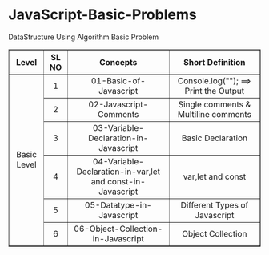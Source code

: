 # JavaScript-Basic-Problems
DataStructure Using Algorithm Basic Problem


<table border="1" style="text-align: center;">
        <tr>
            <th>Level</th>
            <th>SL NO</th>
            <th>Concepts</th>
            <th>Short Definition</th>
        </tr>
        <tr>
            <td rowspan="30">
                Basic Level
            </td>
            <td>
                1
            </td>
            <td>
                01-Basic-of-Javascript
            </td>
            <td>
                Console.log(""); ==> Print the Output
            </td>
        </tr>
        <tr>
            <td>
                2
            </td>
            <td>
                02-Javascript-Comments
            </td>
            <td>
                Single comments & Multiline comments
            </td>
        </tr>
        <tr>
            <td>
                3
            </td>
            <td>
                03-Variable-Declaration-in-Javascript
            </td>
            <td>
                Basic Declaration
            </td>
        </tr>
        <tr>
            <td>
                4
            </td>
            <td>
                04-Variable-Declaration-in-var,let and const-in-Javascript
            </td>
            <td>
                var,let and const
            </td>
        </tr>
        <tr>
            <td>
                5
            </td>
            <td>
                05-Datatype-in-Javascript
            </td>
            <td>
                Different Types of Javascript
            </td>
        </tr>
        <tr>
            <td>
                6
            </td>
            <td>
                06-Object-Collection-in-Javascript
            </td>
            <td>
                Object Collection
            </td>
        </tr>
</table>